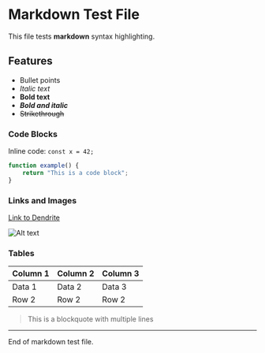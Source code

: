 # Markdown Test File

This file tests **markdown** syntax highlighting.

## Features

- Bullet points
- *Italic text*
- **Bold text**
- ***Bold and italic***
- ~~Strikethrough~~

### Code Blocks

Inline code: `const x = 42;`

```javascript
function example() {
    return "This is a code block";
}
```

### Links and Images

[Link to Dendrite](https://github.com/example/dendrite)

![Alt text](image.png)

### Tables

| Column 1 | Column 2 | Column 3 |
|----------|----------|----------|
| Data 1   | Data 2   | Data 3   |
| Row 2    | Row 2    | Row 2    |

> This is a blockquote
> with multiple lines

---

End of markdown test file.
